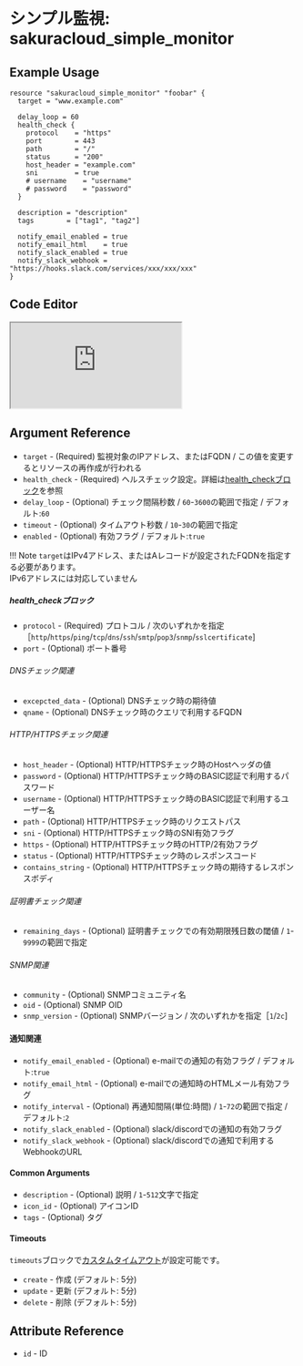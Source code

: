 # シンプル監視: sakuracloud_simple_monitor

## Example Usage

```hcl
resource "sakuracloud_simple_monitor" "foobar" {
  target = "www.example.com"

  delay_loop = 60
  health_check {
    protocol    = "https"
    port        = 443
    path        = "/"
    status      = "200"
    host_header = "example.com"
    sni         = true
    # username    = "username"
    # password    = "password"
  }

  description = "description"
  tags        = ["tag1", "tag2"]

  notify_email_enabled = true
  notify_email_html    = true
  notify_slack_enabled = true
  notify_slack_webhook = "https://hooks.slack.com/services/xxx/xxx/xxx"
}
```

<div class="editor">

<h2>Code Editor</h2>

<iframe src="https://zouen-alpha.usacloud.jp/#resource/simple_monitor"></iframe>

</div>


## Argument Reference

* `target` - (Required) 監視対象のIPアドレス、またはFQDN / この値を変更するとリソースの再作成が行われる
* `health_check` - (Required) ヘルスチェック設定。詳細は[health_checkブロック](#health_check)を参照
* `delay_loop` - (Optional) チェック間隔秒数 / `60`-`3600`の範囲で指定 / デフォルト:`60`
* `timeout` - (Optional) タイムアウト秒数 / `10`-`30`の範囲で指定 
* `enabled` - (Optional) 有効フラグ / デフォルト:`true`

!!! Note
    `target`はIPv4アドレス、またはAレコードが設定されたFQDNを指定する必要があります。  
    IPv6アドレスには対応していません

##### health_checkブロック

* `protocol` - (Required) プロトコル / 次のいずれかを指定［`http`/`https`/`ping`/`tcp`/`dns`/`ssh`/`smtp`/`pop3`/`snmp`/`sslcertificate`]
* `port` - (Optional) ポート番号

###### DNSチェック関連

* `excepcted_data` - (Optional) DNSチェック時の期待値
* `qname` - (Optional) DNSチェック時のクエリで利用するFQDN

###### HTTP/HTTPSチェック関連

* `host_header` - (Optional) HTTP/HTTPSチェック時のHostヘッダの値
* `password` - (Optional) HTTP/HTTPSチェック時のBASIC認証で利用するパスワード
* `username` - (Optional) HTTP/HTTPSチェック時のBASIC認証で利用するユーザー名
* `path` - (Optional) HTTP/HTTPSチェック時のリクエストパス
* `sni` - (Optional) HTTP/HTTPSチェック時のSNI有効フラグ
* `https` - (Optional) HTTP/HTTPSチェック時のHTTP/2有効フラグ
* `status` - (Optional) HTTP/HTTPSチェック時のレスポンスコード
* `contains_string` - (Optional) HTTP/HTTPSチェック時の期待するレスポンスボディ

###### 証明書チェック関連

* `remaining_days` - (Optional) 証明書チェックでの有効期限残日数の閾値 / `1`-`9999`の範囲で指定

###### SNMP関連

* `community` - (Optional) SNMPコミュニティ名
* `oid` - (Optional) SNMP OID
* `snmp_version` - (Optional) SNMPバージョン / 次のいずれかを指定［`1`/`2c`]

#### 通知関連

* `notify_email_enabled` - (Optional) e-mailでの通知の有効フラグ / デフォルト:`true`
* `notify_email_html` - (Optional) e-mailでの通知時のHTMLメール有効フラグ
* `notify_interval` - (Optional) 再通知間隔(単位:時間) / `1`-`72`の範囲で指定 / デフォルト:`2`
* `notify_slack_enabled` - (Optional) slack/discordでの通知の有効フラグ
* `notify_slack_webhook` - (Optional) slack/discordでの通知で利用するWebhookのURL

#### Common Arguments

* `description` - (Optional) 説明 / `1`-`512`文字で指定
* `icon_id` - (Optional) アイコンID
* `tags` - (Optional) タグ

#### Timeouts

`timeouts`ブロックで[カスタムタイムアウト](https://www.terraform.io/docs/configuration/resources.html#operation-timeouts)が設定可能です。  

* `create` - 作成 (デフォルト: 5分)
* `update` - 更新 (デフォルト: 5分)
* `delete` - 削除 (デフォルト: 5分)

## Attribute Reference

* `id` - ID

